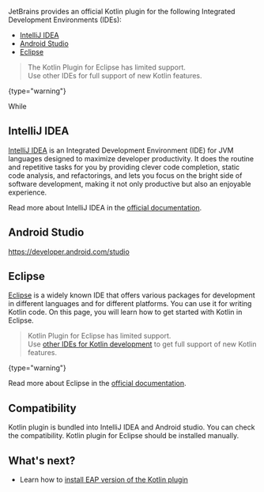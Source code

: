 [//]: # (title: IDEs for Kotlin development)
[//]: # (description: Learn what IDE you could choose for Kotlin development.)

JetBrains provides an official Kotlin plugin for the following Integrated Development Environments (IDEs):

* [IntelliJ IDEA](#intellij-idea)
* [Android Studio](#android-studio)
* [Eclipse](#eclipse)

> The Kotlin Plugin for Eclipse has limited support.  
> Use other IDEs for full support of new Kotlin features.
>
{type="warning"}

While 

## IntelliJ IDEA

[IntelliJ IDEA](https://www.jetbrains.com/idea/download/) is an Integrated Development Environment (IDE) for JVM languages designed to maximize developer productivity.
It does the routine and repetitive tasks for you by providing clever code completion, static code analysis, and refactorings, and lets you focus on the bright side of software development, making it not only productive but also an enjoyable experience.

Read more about IntelliJ IDEA in the [official documentation](https://www.jetbrains.com/help/idea/discover-intellij-idea.html).

## Android Studio

https://developer.android.com/studio

## Eclipse

[Eclipse](https://www.eclipse.org/downloads/) is a widely known IDE that offers various packages for development in
different languages and for different platforms. You can use it for writing Kotlin code. On this page, you will learn
how to get started with Kotlin in Eclipse.

> Kotlin Plugin for Eclipse has limited support.  
> Use [other IDEs for Kotlin development](ide-overview.md) to get full support of new Kotlin features.
>
{type="warning"}

Read more about Eclipse in the [official documentation](https://www.eclipse.org/documentation/).

## Compatibility

Kotlin plugin is bundled into IntelliJ IDEA and Android studio. You can check the compatibility.
Kotlin plugin for Eclipse should be installed manually.

## What's next?


* Learn how to [install EAP version of the Kotlin plugin](install-eap-plugin.md)